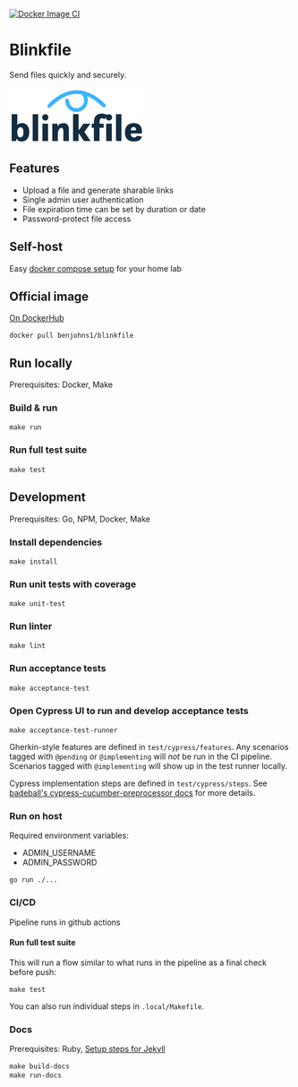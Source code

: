 [![Docker Image CI](https://github.com/benjohns1/blinkfile/actions/workflows/ci.yml/badge.svg)](https://github.com/benjohns1/blinkfile/actions/workflows/ci.yml)

# Blinkfile
Send files quickly and securely.

![Blinkfile](docs/images/logo-light-bg-240x100.png)

## Features
- Upload a file and generate sharable links
- Single admin user authentication
- File expiration time can be set by duration or date
- Password-protect file access

## Self-host
Easy [docker compose setup](examples/docker-compose.yml) for your home lab

## Official image
[On DockerHub](https://hub.docker.com/repository/docker/benjohns1/blinkfile)

```
docker pull benjohns1/blinkfile
```

## Run locally
Prerequisites: Docker, Make

### Build & run
```
make run
```
### Run full test suite
```
make test
```

## Development
Prerequisites: Go, NPM, Docker, Make

### Install dependencies
```
make install
```
### Run unit tests with coverage 
```
make unit-test
```
### Run linter
```
make lint
```
### Run acceptance tests
```
make acceptance-test
```
### Open Cypress UI to run and develop acceptance tests
```
make acceptance-test-runner
```
Gherkin-style features are defined in `test/cypress/features`. Any scenarios tagged with `@pending` or `@implementing` 
will _not_ be run in the CI pipeline. Scenarios tagged with `@implementing` will show up in the test runner locally.

Cypress implementation steps are defined in `test/cypress/steps`. See 
[badeball's cypress-cucumber-preprocessor docs](https://github.com/badeball/cypress-cucumber-preprocessor/blob/master/docs/readme.md) 
for more details.
### Run on host
Required environment variables:
- ADMIN_USERNAME
- ADMIN_PASSWORD
```
go run ./...
```
### CI/CD
Pipeline runs in github actions
#### Run full test suite
This will run a flow similar to what runs in the pipeline as a final check before push:
```
make test
```
You can also run individual steps in `.local/Makefile`.

### Docs
Prerequisites: Ruby, [Setup steps for Jekyll](https://docs.github.com/en/pages/setting-up-a-github-pages-site-with-jekyll/testing-your-github-pages-site-locally-with-jekyll)
```
make build-docs
make run-docs
```